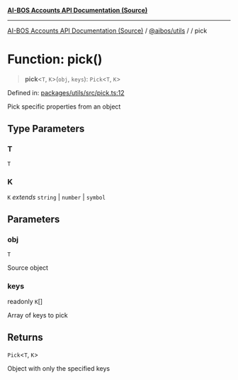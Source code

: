 [**AI-BOS Accounts API Documentation (Source)**](../../../README.md)

***

[AI-BOS Accounts API Documentation (Source)](../../../README.md) / [@aibos/utils](../README.md) / [](../README.md) / pick

# Function: pick()

> **pick**\<`T`, `K`\>(`obj`, `keys`): `Pick`\<`T`, `K`\>

Defined in: [packages/utils/src/pick.ts:12](https://github.com/pohlai88/accounts/blob/48103fb36d28b2b9bfb33472b6de2f719773cde9/packages/utils/src/pick.ts#L12)

Pick specific properties from an object

## Type Parameters

### T

`T`

### K

`K` *extends* `string` \| `number` \| `symbol`

## Parameters

### obj

`T`

Source object

### keys

readonly `K`[]

Array of keys to pick

## Returns

`Pick`\<`T`, `K`\>

Object with only the specified keys
